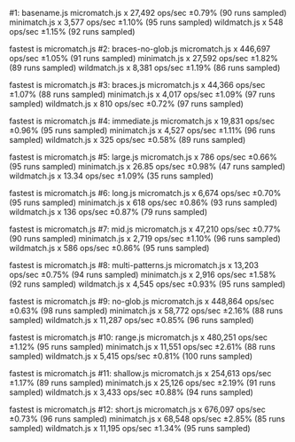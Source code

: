 #1: basename.js
  micromatch.js x 27,492 ops/sec ±0.79% (90 runs sampled)
  minimatch.js x 3,577 ops/sec ±1.10% (95 runs sampled)
  wildmatch.js x 548 ops/sec ±1.15% (92 runs sampled)

  fastest is micromatch.js
#2: braces-no-glob.js
  micromatch.js x 446,697 ops/sec ±1.05% (91 runs sampled)
  minimatch.js x 27,592 ops/sec ±1.82% (89 runs sampled)
  wildmatch.js x 8,381 ops/sec ±1.19% (86 runs sampled)

  fastest is micromatch.js
#3: braces.js
  micromatch.js x 44,366 ops/sec ±1.07% (88 runs sampled)
  minimatch.js x 4,017 ops/sec ±1.09% (97 runs sampled)
  wildmatch.js x 810 ops/sec ±0.72% (97 runs sampled)

  fastest is micromatch.js
#4: immediate.js
  micromatch.js x 19,831 ops/sec ±0.96% (95 runs sampled)
  minimatch.js x 4,527 ops/sec ±1.11% (96 runs sampled)
  wildmatch.js x 325 ops/sec ±0.58% (89 runs sampled)

  fastest is micromatch.js
#5: large.js
  micromatch.js x 786 ops/sec ±0.66% (95 runs sampled)
  minimatch.js x 26.85 ops/sec ±0.98% (47 runs sampled)
  wildmatch.js x 13.34 ops/sec ±1.09% (35 runs sampled)

  fastest is micromatch.js
#6: long.js
  micromatch.js x 6,674 ops/sec ±0.70% (95 runs sampled)
  minimatch.js x 618 ops/sec ±0.86% (93 runs sampled)
  wildmatch.js x 136 ops/sec ±0.87% (79 runs sampled)

  fastest is micromatch.js
#7: mid.js
  micromatch.js x 47,210 ops/sec ±0.77% (90 runs sampled)
  minimatch.js x 2,719 ops/sec ±1.10% (96 runs sampled)
  wildmatch.js x 586 ops/sec ±0.86% (95 runs sampled)

  fastest is micromatch.js
#8: multi-patterns.js
  micromatch.js x 13,203 ops/sec ±0.75% (94 runs sampled)
  minimatch.js x 2,916 ops/sec ±1.58% (92 runs sampled)
  wildmatch.js x 4,545 ops/sec ±0.93% (95 runs sampled)

  fastest is micromatch.js
#9: no-glob.js
  micromatch.js x 448,864 ops/sec ±0.63% (98 runs sampled)
  minimatch.js x 58,772 ops/sec ±2.16% (88 runs sampled)
  wildmatch.js x 11,287 ops/sec ±0.85% (96 runs sampled)

  fastest is micromatch.js
#10: range.js
  micromatch.js x 480,251 ops/sec ±1.12% (95 runs sampled)
  minimatch.js x 11,551 ops/sec ±2.61% (88 runs sampled)
  wildmatch.js x 5,415 ops/sec ±0.81% (100 runs sampled)

  fastest is micromatch.js
#11: shallow.js
  micromatch.js x 254,613 ops/sec ±1.17% (89 runs sampled)
  minimatch.js x 25,126 ops/sec ±2.19% (91 runs sampled)
  wildmatch.js x 3,433 ops/sec ±0.88% (94 runs sampled)

  fastest is micromatch.js
#12: short.js
  micromatch.js x 676,097 ops/sec ±0.73% (96 runs sampled)
  minimatch.js x 68,548 ops/sec ±2.85% (85 runs sampled)
  wildmatch.js x 11,195 ops/sec ±1.34% (95 runs sampled)